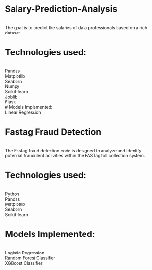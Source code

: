 # Salary-Prediction-Analysis
<br>
The goal is to predict the salaries of data professionals based on a rich dataset.

# Technologies used:
<br>
Pandas
<br>
Matplotlib
<br>
Seaborn
<br>
Numpy
<br>
Scikit-learn
<br>
Joblib
<br>
Flask
<br>
# Models Implemented:
<br>
Linear Regression
<br>

# Fastag Fraud Detection
<br>
The Fastag fraud detection code is designed to analyze and identify potential fraudulent activities within the FASTag toll collection system.
<br>

# Technologies used:
<br>
Python
<br>
Pandas
<br>
Matplotlib
<br>
Seaborn
<br>
Scikit-learn
<br>

# Models Implemented:
<br>
Logistic Regression
<br>
Random Forest Classifier
<br>
XGBoost Classifier
